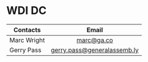 # WDI DC

| Contacts            | Email
| -------------       |:-------------:
| Marc Wright         | marc@ga.co
| Gerry Pass          | gerry.pass@generalassemb.ly 
